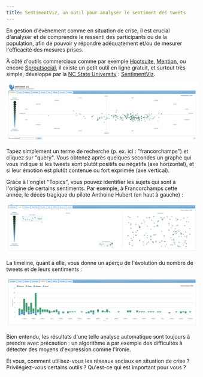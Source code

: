 ```yaml
---
title: SentimentViz, un outil pour analyser le sentiment des tweets
---
```


En gestion d'évènement comme en situation de crise, il est crucial d'analyser et de comprendre le ressenti des participants ou de la population, afin de pouvoir y répondre adéquatement et/ou de mesurer l'efficacité des mesures prises.

À côté d'outils commerciaux comme par exemple <a href='https://blog.hootsuite.com/social-media-sentiment-analysis-tools/'>Hootsuite</a>, <a href='https://mention.com/en/sentiment-analysis/'>Mention</a>, ou encore <a href='https://sproutsocial.com/insights/sentiment-analysis/'>Sproutsocial</a>, il existe un petit outil en ligne gratuit, et surtout très simple, développé par la <a href='https://www.ncsu.edu/'>NC State University</a> : <a href='https://www.csc2.ncsu.edu/faculty/healey/tweet_viz/tweet_app/'>SentimentViz</a>.

<img style='border:4px solid white; border-radius:4px' src="../images/sv1.png">

Tapez simplement un terme de recherche (p. ex. ici : "francorchamps") et cliquez sur "query". Vous obtenez après quelques secondes un graphe qui vous indique si les tweets sont plutôt positifs ou négatifs (axe horizontal), et si leur émotion est plutôt contenue ou fort exprimée (axe vertical).

Grâce à l'onglet "Topics", vous pouvez identifier les sujets qui sont à l'origine de certains sentiments. Par exemple, à Francorchamps cette année, le décès tragique du pilote Anthoine Hubert (en haut à gauche) :

<img  style='border:4px solid white; border-radius:4px' src="../images/sv2.png">

La timeline, quant à elle, vous donne un aperçu de l'évolution du nombre de tweets et de leurs sentiments :

<img  style='border:4px solid white; border-radius:4px' src="../images/sv3.png">

Bien entendu, les résultats d'une telle analyse automatique sont toujours à prendre avec précaution : un algorithme a par exemple des difficultés à détecter des moyens d'expression comme l'ironie.

Et vous, comment utilisez-vous les réseaux sociaux en situation de crise ? Privilégiez-vous certains outils ? Qu'est-ce qui est important pour vous ?


